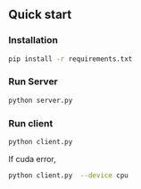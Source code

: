 ## Quick start

### Installation
```bash
pip install -r requirements.txt
```

### Run Server
```bash
python server.py
```

### Run client

```bash
python client.py
```

If cuda error,
```bash
python client.py  --device cpu
```